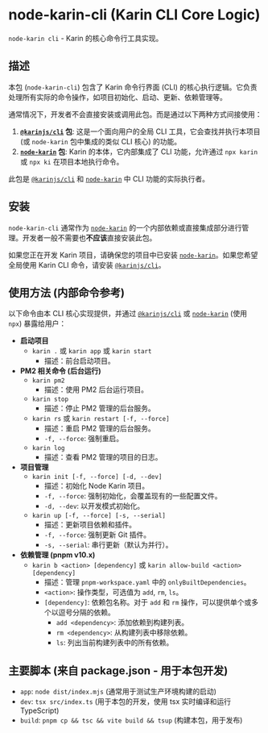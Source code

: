 # node-karin-cli (Karin CLI Core Logic)

`node-karin cli` - Karin 的核心命令行工具实现。

## 描述

本包 (`node-karin-cli`) 包含了 Karin 命令行界面 (CLI) 的核心执行逻辑。它负责处理所有实际的命令操作，如项目初始化、启动、更新、依赖管理等。

通常情况下，开发者不会直接安装或调用此包。而是通过以下两种方式间接使用：

1.  **[`@karinjs/cli`](https://www.npmjs.com/package/@karinjs/cli) 包**: 这是一个面向用户的全局 CLI 工具，它会查找并执行本项目 (或 `node-karin` 包中集成的类似 CLI 核心) 的功能。
2.  **[`node-karin`](https://www.npmjs.com/package/node-karin) 包**: Karin 的本体，它内部集成了 CLI 功能，允许通过 `npx karin` 或 `npx ki` 在项目本地执行命令。

此包是 [`@karinjs/cli`](https://www.npmjs.com/package/@karinjs/cli) 和 [`node-karin`](https://www.npmjs.com/package/node-karin) 中 CLI 功能的实际执行者。

## 安装

`node-karin-cli` 通常作为 [`node-karin`](https://www.npmjs.com/package/node-karin) 的一个内部依赖或直接集成部分进行管理。开发者一般不需要也**不应该**直接安装此包。

如果您正在开发 Karin 项目，请确保您的项目中已安装 [`node-karin`](https://www.npmjs.com/package/node-karin)。如果您希望全局使用 Karin CLI 命令，请安装 [`@karinjs/cli`](https://www.npmjs.com/package/@karinjs/cli)。

## 使用方法 (内部命令参考)

以下命令由本 CLI 核心实现提供，并通过 [`@karinjs/cli`](https://www.npmjs.com/package/@karinjs/cli) 或 [`node-karin`](https://www.npmjs.com/package/node-karin) (使用 `npx`) 暴露给用户：

- **启动项目**
  - `karin .` 或 `karin app` 或 `karin start`
    - 描述：前台启动项目。
- **PM2 相关命令 (后台运行)**
  - `karin pm2`
    - 描述：使用 PM2 后台运行项目。
  - `karin stop`
    - 描述：停止 PM2 管理的后台服务。
  - `karin rs` 或 `karin restart [-f, --force]`
    - 描述：重启 PM2 管理的后台服务。
    - `-f, --force`: 强制重启。
  - `karin log`
    - 描述：查看 PM2 管理的项目的日志。
- **项目管理**
  - `karin init [-f, --force] [-d, --dev]`
    - 描述：初始化 Node Karin 项目。
    - `-f, --force`: 强制初始化，会覆盖现有的一些配置文件。
    - `-d, --dev`: 以开发模式初始化。
  - `karin up [-f, --force] [-s, --serial]`
    - 描述：更新项目依赖和插件。
    - `-f, --force`: 强制更新 Git 插件。
    - `-s, --serial`: 串行更新（默认为并行）。
- **依赖管理 (pnpm v10.x)**
  - `karin b <action> [dependency]` 或 `karin allow-build <action> [dependency]`
    - 描述：管理 `pnpm-workspace.yaml` 中的 `onlyBuiltDependencies`。
    - `<action>`: 操作类型，可选值为 `add`, `rm`, `ls`。
    - `[dependency]`: 依赖包名称。对于 `add` 和 `rm` 操作，可以提供单个或多个以逗号分隔的依赖。
      - `add <dependency>`: 添加依赖到构建列表。
      - `rm <dependency>`: 从构建列表中移除依赖。
      - `ls`: 列出当前构建列表中的所有依赖。

## 主要脚本 (来自 package.json - 用于本包开发)

- `app`: `node dist/index.mjs` (通常用于测试生产环境构建的启动)
- `dev`: `tsx src/index.ts` (用于本包的开发，使用 tsx 实时编译和运行 TypeScript)
- `build`: `pnpm cp && tsc && vite build && tsup` (构建本包，用于发布)
